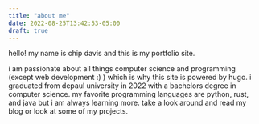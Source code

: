 ```yaml
---
title: "about me"
date: 2022-08-25T13:42:53-05:00
draft: true
---
```


hello! my name is chip davis and this is my portfolio site.

i am passionate about all things computer science
and programming (except web development :) ) which is why this site is powered by hugo.
i graduated from depaul university in 2022 with a bachelors degree in computer science.
my favorite programming languages are python, rust, and java but i am always learning more.
take a look around and read my blog or look at some of my projects.
